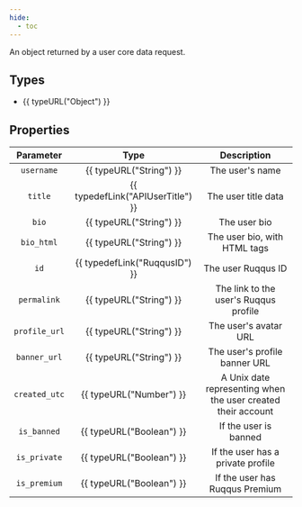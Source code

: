 ```yaml
---
hide:
  - toc
---
```


An object returned by a user core data request.

## Types

- {{ typeURL("Object") }}

## Properties

| Parameter     | Type                                  | Description                                                  |
|:-------------:|:-------------------------------------:|:------------------------------------------------------------:|
| `username`    | {{ typeURL("String") }}               | The user's name                                              |
| `title`       | {{ typedefLink("APIUserTitle") }}     | The user title data                                          |
| `bio`         | {{ typeURL("String") }}               | The user bio                                                 |
| `bio_html`    | {{ typeURL("String") }}               | The user bio, with HTML tags                                 |
| `id`          | {{ typedefLink("RuqqusID") }}         | The user Ruqqus ID                                           |
| `permalink`   | {{ typeURL("String") }}               | The link to the user's Ruqqus profile                        |
| `profile_url` | {{ typeURL("String") }}               | The user's avatar URL                                        |
| `banner_url`  | {{ typeURL("String") }}               | The user's profile banner URL                                |
| `created_utc` | {{ typeURL("Number") }}               | A Unix date representing when the user created their account |
| `is_banned`   | {{ typeURL("Boolean") }}              | If the user is banned                                        |
| `is_private`  | {{ typeURL("Boolean") }}              | If the user has a private profile                            |
| `is_premium`  | {{ typeURL("Boolean") }}              | If the user has Ruqqus Premium                               |